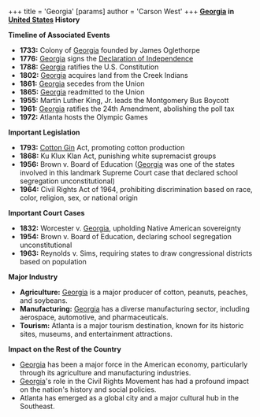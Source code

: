 +++
 title = 'Georgia'
[params]
	author = 'Carson West'
+++
**[Georgia](./../georgia/) in [United States](./../united-states/) History**

**Timeline of Associated Events**

* **1733:** Colony of [Georgia](./../georgia/) founded by James Oglethorpe
* **1776:** [Georgia](./../georgia/) signs the [Declaration of Independence](./../declaration-of-independence/)
* **1788:** [Georgia](./../georgia/) ratifies the U.S. Constitution
* **1802:** [Georgia](./../georgia/) acquires land from the Creek Indians
* **1861:** [Georgia](./../georgia/) secedes from the Union
* **1865:** [Georgia](./../georgia/) readmitted to the Union
* **1955:** Martin Luther King, Jr. leads the Montgomery Bus Boycott
* **1961:** [Georgia](./../georgia/) ratifies the 24th Amendment, abolishing the poll tax
* **1972:** Atlanta hosts the Olympic Games

**Important Legislation**

* **1793:** [Cotton Gin](./../cotton-gin/) Act, promoting cotton production
* **1868:** Ku Klux Klan Act, punishing white supremacist groups
* **1956:** Brown v. Board of Education ([Georgia](./../georgia/) was one of the states involved in this landmark Supreme Court case that declared school segregation unconstitutional)
* **1964:** Civil Rights Act of 1964, prohibiting discrimination based on race, color, religion, sex, or national origin

**Important Court Cases**

* **1832:** Worcester v. [Georgia](./../georgia/), upholding Native American sovereignty
* **1954:** Brown v. Board of Education, declaring school segregation unconstitutional
* **1963:** Reynolds v. Sims, requiring states to draw congressional districts based on population

**Major Industry**

* **Agriculture:** [Georgia](./../georgia/) is a major producer of cotton, peanuts, peaches, and soybeans.
* **Manufacturing:** [Georgia](./../georgia/) has a diverse manufacturing sector, including aerospace, automotive, and pharmaceuticals.
* **Tourism:** Atlanta is a major tourism destination, known for its historic sites, museums, and entertainment attractions.

**Impact on the Rest of the Country**

* [Georgia](./../georgia/) has been a major force in the American economy, particularly through its agriculture and manufacturing industries.
* [Georgia](./../georgia/)'s role in the Civil Rights Movement has had a profound impact on the nation's history and social policies.
* Atlanta has emerged as a global city and a major cultural hub in the Southeast.